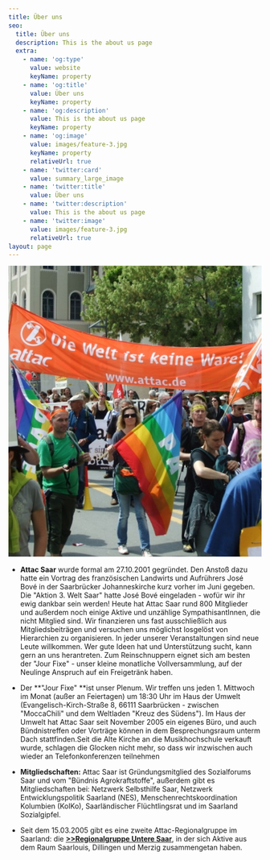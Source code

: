 ```yaml
---
title: Über uns
seo:
  title: Über uns
  description: This is the about us page
  extra:
    - name: 'og:type'
      value: website
      keyName: property
    - name: 'og:title'
      value: Über uns
      keyName: property
    - name: 'og:description'
      value: This is the about us page
      keyName: property
    - name: 'og:image'
      value: images/feature-3.jpg
      keyName: property
      relativeUrl: true
    - name: 'twitter:card'
      value: summary_large_image
    - name: 'twitter:title'
      value: Über uns
    - name: 'twitter:description'
      value: This is the about us page
    - name: 'twitter:image'
      value: images/feature-3.jpg
      relativeUrl: true
layout: page
---
```

![](images/weltkeineware.jpeg)

*   **Attac Saar** wurde formal am 27.10.2001 gegründet. Den Anstoß dazu hatte ein Vortrag des französischen Landwirts und Aufrührers José Bové in der Saarbrücker Johanneskirche kurz vorher im Juni gegeben. Die "Aktion 3. Welt Saar" hatte José Bové eingeladen - wofür wir ihr ewig dankbar sein werden! Heute hat Attac Saar rund 800 Mitglieder und außerdem noch einige Aktive und unzählige SympathisantInnen, die nicht Mitglied sind. Wir finanzieren uns fast ausschließlich aus Mitgliedsbeiträgen und versuchen uns möglichst losgelöst von Hierarchien zu organisieren. In jeder unserer Veranstaltungen sind neue Leute willkommen. Wer gute Ideen hat und Unterstützung sucht, kann gern an uns herantreten. Zum Reinschnuppern eignet sich am besten der "Jour Fixe" - unser kleine monatliche Vollversammlung, auf der Neulinge Anspruch auf ein Freigetränk haben. 

<!---->

*   Der \*\*"Jour Fixe" \*\*ist unser Plenum. Wir treffen uns jeden 1. Mittwoch im Monat (außer an Feiertagen) um 18:30 Uhr im Haus der Umwelt (Evangelisch-Kirch-Straße 8, 66111 Saarbrücken - zwischen "MoccaChili" und dem Weltladen "Kreuz des Südens"). Im Haus der Umwelt hat Attac Saar seit November 2005 ein eigenes Büro, und auch Bündnistreffen oder Vorträge können in dem Besprechungsraum unterm Dach stattfinden.Seit die Alte Kirche an die Musikhochschule verkauft wurde, schlagen die Glocken nicht mehr, so dass wir inzwischen auch wieder an Telefonkonferenzen teilnehmen 

<!---->

*   **Mitgliedschaften:** Attac Saar ist Gründungsmitglied des Sozialforums Saar und vom "Bündnis Agrokraftstoffe", außerdem gibt es Mitgliedschaften bei: Netzwerk Selbsthilfe Saar, Netzwerk Entwicklungspolitik Saarland (NES), Menschenrechtskoordination Kolumbien (KolKo), Saarländischer Flüchtlingsrat und im Saarland Sozialgipfel.

<!---->

*   Seit dem 15.03.2005 gibt es eine zweite Attac-Regionalgruppe im Saarland: die [**>>Regionalgruppe Untere Saar**](http://www.attac-netzwerk.de/untere-saar), in der sich Aktive aus dem Raum Saarlouis, Dillingen und Merzig zusammengetan haben.

